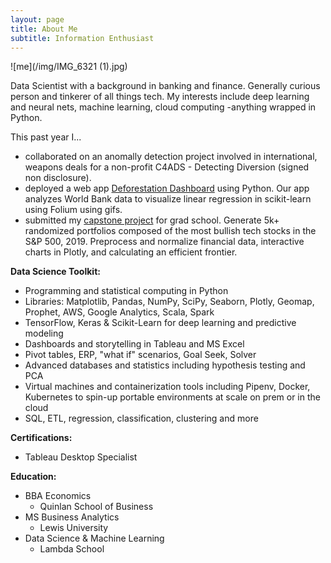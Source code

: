 ```yaml
---
layout: page
title: About Me
subtitle: Information Enthusiast
---
```

![me](/img/IMG_6321 (1).jpg)

Data Scientist with a background in banking and finance. Generally curious person and tinkerer of all things tech. My interests include deep learning and neural nets, machine learning, cloud computing -anything wrapped in Python. 

This past year I...

- collaborated on an anomally detection project involved in international, weapons deals for a non-profit C4ADS - Detecting Diversion (signed non disclosure).
- deployed a web app [Deforestation Dashboard](https://deforestationdashboard.netlify.com/map-view) using Python. Our app analyzes World Bank data to visualize linear regression in scikit-learn using Folium using gifs.
- submitted my [capstone project](/capstone) for grad school. Generate 5k+ randomized portfolios composed of the most bullish tech stocks in the S&P 500, 2019. Preprocess and normalize financial data, interactive charts in Plotly, and calculating an efficient frontier.

**Data Science Toolkit:**
- Programming and statistical computing in Python
- Libraries: Matplotlib, Pandas, NumPy, SciPy, Seaborn, Plotly, Geomap, Prophet, AWS, Google Analytics, Scala, Spark
- TensorFlow, Keras & Scikit-Learn for deep learning and predictive modeling
- Dashboards and storytelling in Tableau and MS Excel 
- Pivot tables, ERP, "what if" scenarios, Goal Seek, Solver
- Advanced databases and statistics including hypothesis testing and PCA 
- Virtual machines and containerization tools including Pipenv, Docker, Kubernetes to spin-up portable environments at scale on prem or in the cloud
- SQL, ETL, regression, classification, clustering and more

**Certifications:**
- Tableau Desktop Specialist 

**Education:**
- BBA Economics
    - Quinlan School of Business
- MS Business Analytics 
    - Lewis University
- Data Science & Machine Learning
    - Lambda School
